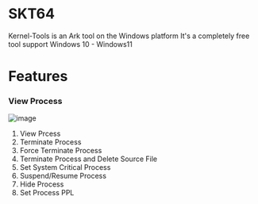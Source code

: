 # SKT64
Kernel-Tools is an Ark tool on the Windows platform
It's a completely free tool
support Windows 10 - Windows11

# Features
### View Process
![image](https://github.com/user-attachments/assets/21cbe407-218d-4ab6-a8c5-76d095ecd61b)
1. View Prcess
2. Terminate Process
3. Force Terminate Process
4. Terminate Process and Delete Source File
5. Set System Critical Process
6. Suspend/Resume Process
7. Hide Process
8. Set Process PPL

